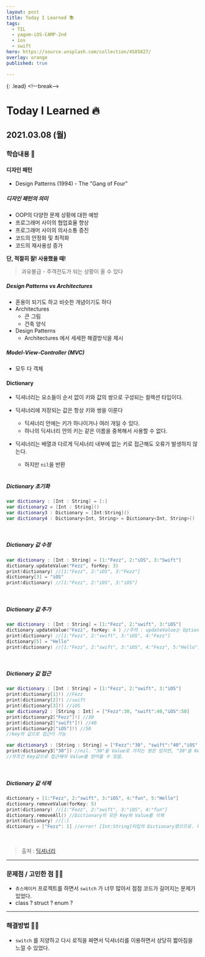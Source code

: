 ```yaml
---
layout: post
title: Today I Learned 📚
tags:
  - TIL
  - yagom-iOS-CAMP-2nd
  - ios
  - swift
hero: https://source.unsplash.com/collection/4585827/
overlay: orange
published: true

---
```


{: .lead}
<!–-break-–>

# Today I Learned 🔥



## 2021.03.08 (월)



### 학습내용 📝

#### 디자인 패턴

- Design Patterns (1994) - The "Gang of Four"

##### 디자인 패턴의 의미

- OOP의 다양한 문제 상황에 대한 예방
- 프로그래머 사이의 협업효율 향상 
- 프로그래머 사이의 의사소통 증진
- 코드의 안정화 및 최적화
- 코드의 재사용성 증가

**단, 적절히 잘! 사용했을 때!** 

> 과유불급 - 주객전도가 되는 상황이 올 수 있다 

##### Design Patterns vs Architectures

- 혼용이 되기도 하고 비슷한 개념이기도 하다
- Architectures
  - 큰 그림 
  - 건축 양식
- Design Patterns 
  - Architectures 에서 세세한 해결방식을 제시

##### Model-View-Controller (MVC)

- 모두 다 객체 



####  Dictionary 

- 딕셔너리는 요소들이 순서 없이 키와 값의 쌍으로 구성되는 컬렉션 타입이다.
- 딕셔너리에 저장되는 값은 항상 키와 쌍을 이룬다
  - 딕셔너리 안에는 키가 하나이거나 여러 개일 수 있다.
  - 하나의 딕셔너리 안의 키는 같은 이름을 중복해서 사용할 수 없다.
- 딕셔너리는 배열과 다르게 딕셔너리 내부에 없는 키로 접근해도 오류가 발생하지 않는다.
  
  - 하지만 `nil`을 반환
  
  <br/>

#####  Dictionary 초기화

```swift
var dictionary : [Int : String] = [:]
var dictionary2 = [Int : String]()
var dictionary3 : Dictionary = [Int:String]()
var dictionary4 : Dictionary<Int, String> = Dictionary<Int, String>()
```

<br/>

##### Dictionary 값 수정

```swift
var dictionary : [Int : String] = [1:"Fezz", 2:"iOS", 3:"Swift"]
dictionary.updateValue("Fezz", forKey: 3)
print(dictionary) //[1:"Fezz", 2:"iOS", 3:"Fezz"]
dictionary[3] = "iOS"
print(dictionary) //[1:"Fezz", 2:"iOS", 3:"iOS"]
```

<br/>

#####  Dictionary 값 추가

```swift
var dictionary : [Int : String] = [1:"Fezz", 2:"swift", 3:"iOS"]
dictionary.updateValue("Fezz", forKey: 4 ) //주의 : updateValue는 Optional값을 반환함
print(dictionary) //[1:"Fezz", 2:"swift", 3:"iOS", 4:"Fezz"]
dictionary[5] = "Hello"
print(dictionary) //[1:"Fezz", 2:"swift", 3:"iOS", 4:"Fezz", 5:"Hello"]
```

<br/>

#####  Dictionary 값 접근

```swift
var dictionary : [Int : String] = [1:"Fezz", 2:"swift", 3:"iOS"]
print(dictionary[1]!) //Fezz
print(dictionary[2]!) //swift
print(dictionary[3]!) //iOS
var dictionary2 : [String : Int] = ["Fezz":30, "swift":40,"iOS":50]
print(dictionary2["Fezz"]!) //30
print(dictionary2["swift"]!) //40
print(dictionary2["iOS"]!) //50
//key의 값으로 접근이 가능

var dictionary3 : [String : String] = ["Fezz":"30", "swift":"40","iOS":"50"]
print(dictionary3["30"]) //nil. "30"을 Value로 가지는 쌍은 있지만, "30"을 Key로 가지는 쌍이 없기때문. 
//무조건 Key값으로 접근해야 Value를 얻어올 수 있음.
```

<br/>

#####  Dictionary 값 삭제

```swift
dictionary = [1:"Fezz", 2:"swift", 3:"iOS", 4:"fun", 5:"Hello"]
dictionary.removeValue(forKey: 5)
print(dictionary) //[1:"Fezz", 2:"swift", 3:"iOS", 4:"fun"]
dictionary.removeAll() //Dictionary의 모든 Key와 Value를 삭제
print(dictionary) //[:]
dictionary = ["Fezz": 1] //error! [Int:String]타입의 Dictionary였으므로. 타입을 바꿔줄 수 없다.
```

<br/>

> 출처 : [딕셔너리](https://zeddios.tistory.com/129)

---

### 문제점 / 고민한 점 🤦🏼

- `쥬스메이커` 프로젝트를 하면서 `switch` 가 너무 많아서 점점 코드가 길어지는 문제가 있었다. 
- class ? struct ? enum ? 

---

### 해결방법 🙋🏼

- `switch` 를 지양하고 다시 로직을 짜면서 딕셔너리를 이용하면서 상당히 짧아짐을 느낄 수 있었다.